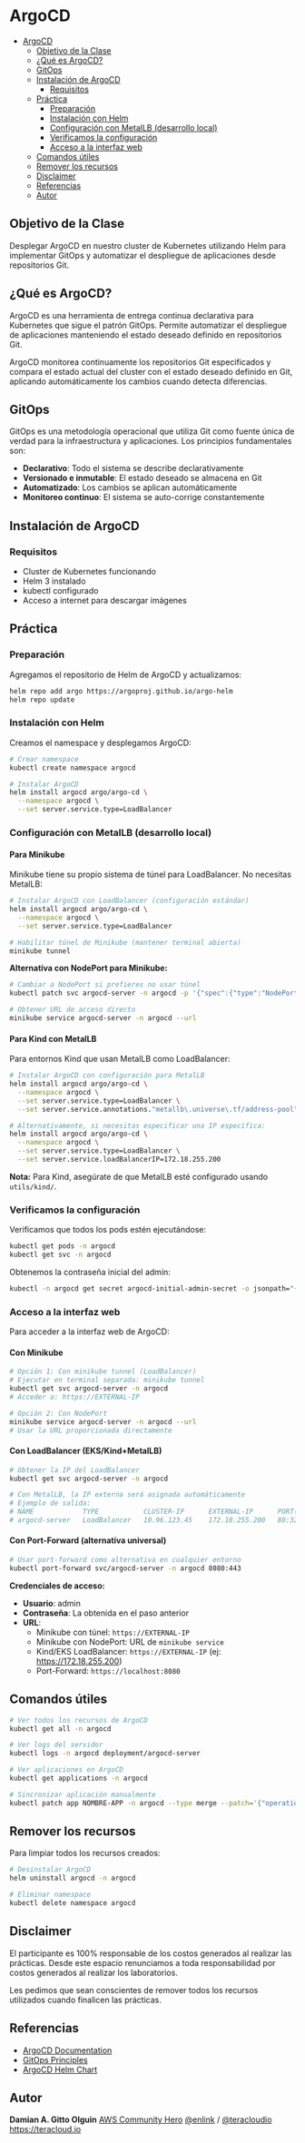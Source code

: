 # ArgoCD

- [ArgoCD](#argocd)
  - [Objetivo de la Clase](#objetivo-de-la-clase)
  - [¿Qué es ArgoCD?](#qué-es-argocd)
  - [GitOps](#gitops)
  - [Instalación de ArgoCD](#instalación-de-argocd)
    - [Requisitos](#requisitos)
  - [Práctica](#práctica)
    - [Preparación](#preparación)
    - [Instalación con Helm](#instalación-con-helm)
    - [Configuración con MetalLB (desarrollo local)](#configuración-con-metallb-desarrollo-local)
    - [Verificamos la configuración](#verificamos-la-configuración)
    - [Acceso a la interfaz web](#acceso-a-la-interfaz-web)
  - [Comandos útiles](#comandos-útiles)
  - [Remover los recursos](#remover-los-recursos)
  - [Disclaimer](#disclaimer)
  - [Referencias](#referencias)
  - [Autor](#autor)

## Objetivo de la Clase

Desplegar ArgoCD en nuestro cluster de Kubernetes utilizando Helm para implementar GitOps y automatizar el despliegue de aplicaciones desde repositorios Git.

## ¿Qué es ArgoCD?

ArgoCD es una herramienta de entrega continua declarativa para Kubernetes que sigue el patrón GitOps. Permite automatizar el despliegue de aplicaciones manteniendo el estado deseado definido en repositorios Git.

ArgoCD monitorea continuamente los repositorios Git especificados y compara el estado actual del cluster con el estado deseado definido en Git, aplicando automáticamente los cambios cuando detecta diferencias.

## GitOps

GitOps es una metodología operacional que utiliza Git como fuente única de verdad para la infraestructura y aplicaciones. Los principios fundamentales son:

- **Declarativo**: Todo el sistema se describe declarativamente
- **Versionado e inmutable**: El estado deseado se almacena en Git
- **Automatizado**: Los cambios se aplican automáticamente
- **Monitoreo continuo**: El sistema se auto-corrige constantemente

## Instalación de ArgoCD

### Requisitos

- Cluster de Kubernetes funcionando
- Helm 3 instalado
- kubectl configurado
- Acceso a internet para descargar imágenes

## Práctica

### Preparación

Agregamos el repositorio de Helm de ArgoCD y actualizamos:

```bash
helm repo add argo https://argoproj.github.io/argo-helm
helm repo update
```

### Instalación con Helm

Creamos el namespace y desplegamos ArgoCD:

```bash
# Crear namespace
kubectl create namespace argocd

# Instalar ArgoCD
helm install argocd argo/argo-cd \
  --namespace argocd \
  --set server.service.type=LoadBalancer
```

### Configuración con MetalLB (desarrollo local)

#### Para Minikube

Minikube tiene su propio sistema de túnel para LoadBalancer. No necesitas MetalLB:

```bash
# Instalar ArgoCD con LoadBalancer (configuración estándar)
helm install argocd argo/argo-cd \
  --namespace argocd \
  --set server.service.type=LoadBalancer

# Habilitar túnel de Minikube (mantener terminal abierta)
minikube tunnel
```

**Alternativa con NodePort para Minikube:**
```bash
# Cambiar a NodePort si prefieres no usar túnel
kubectl patch svc argocd-server -n argocd -p '{"spec":{"type":"NodePort"}}'

# Obtener URL de acceso directo
minikube service argocd-server -n argocd --url
```

#### Para Kind con MetalLB

Para entornos Kind que usan MetalLB como LoadBalancer:

```bash
# Instalar ArgoCD con configuración para MetalLB
helm install argocd argo/argo-cd \
  --namespace argocd \
  --set server.service.type=LoadBalancer \
  --set server.service.annotations."metallb\.universe\.tf/address-pool"=default

# Alternativamente, si necesitas especificar una IP específica:
helm install argocd argo/argo-cd \
  --namespace argocd \
  --set server.service.type=LoadBalancer \
  --set server.service.loadBalancerIP=172.18.255.200
```

**Nota:** Para Kind, asegúrate de que MetalLB esté configurado usando `utils/kind/`.

### Verificamos la configuración

Verificamos que todos los pods estén ejecutándose:

```bash
kubectl get pods -n argocd
kubectl get svc -n argocd
```

Obtenemos la contraseña inicial del admin:

```bash
kubectl -n argocd get secret argocd-initial-admin-secret -o jsonpath="{.data.password}" | base64 -d
```

### Acceso a la interfaz web

Para acceder a la interfaz web de ArgoCD:

#### Con Minikube
```bash
# Opción 1: Con minikube tunnel (LoadBalancer)
# Ejecutar en terminal separada: minikube tunnel
kubectl get svc argocd-server -n argocd
# Acceder a: https://EXTERNAL-IP

# Opción 2: Con NodePort
minikube service argocd-server -n argocd --url
# Usar la URL proporcionada directamente
```

#### Con LoadBalancer (EKS/Kind+MetalLB)
```bash
# Obtener la IP del LoadBalancer
kubectl get svc argocd-server -n argocd

# Con MetalLB, la IP externa será asignada automáticamente
# Ejemplo de salida:
# NAME            TYPE           CLUSTER-IP      EXTERNAL-IP      PORT(S)
# argocd-server   LoadBalancer   10.96.123.45    172.18.255.200   80:32000/TCP,443:32001/TCP
```

#### Con Port-Forward (alternativa universal)
```bash
# Usar port-forward como alternativa en cualquier entorno
kubectl port-forward svc/argocd-server -n argocd 8080:443
```

**Credenciales de acceso:**
- **Usuario**: admin
- **Contraseña**: La obtenida en el paso anterior
- **URL**:
  - Minikube con túnel: `https://EXTERNAL-IP`
  - Minikube con NodePort: URL de `minikube service`
  - Kind/EKS LoadBalancer: `https://EXTERNAL-IP` (ej: https://172.18.255.200)
  - Port-Forward: `https://localhost:8080`

## Comandos útiles

```bash
# Ver todos los recursos de ArgoCD
kubectl get all -n argocd

# Ver logs del servidor
kubectl logs -n argocd deployment/argocd-server

# Ver aplicaciones en ArgoCD
kubectl get applications -n argocd

# Sincronizar aplicación manualmente
kubectl patch app NOMBRE-APP -n argocd --type merge --patch='{"operation":{"initiatedBy":{"username":"admin"},"sync":{"syncStrategy":{"hook":{}}}}}'
```

## Remover los recursos

Para limpiar todos los recursos creados:

```bash
# Desinstalar ArgoCD
helm uninstall argocd -n argocd

# Eliminar namespace
kubectl delete namespace argocd
```

## Disclaimer

El participante es 100% responsable de los costos generados al realizar las prácticas. Desde este espacio renunciamos a toda responsabilidad por costos generados al realizar los laboratorios.

Les pedimos que sean conscientes de remover todos los recursos utilizados cuando finalicen las prácticas.

## Referencias

- [ArgoCD Documentation](https://argo-cd.readthedocs.io/)
- [GitOps Principles](https://www.gitops.tech/)
- [ArgoCD Helm Chart](https://github.com/argoproj/argo-helm)

## Autor

**Damian A. Gitto Olguin**
[AWS Community Hero](https://www.youtube.com/c/damianolguinAWSHERO)
[@enlink](https://twitter.com/enlink) / [@teracloudio](https://twitter.com/teracloudio)
<https://teracloud.io>
